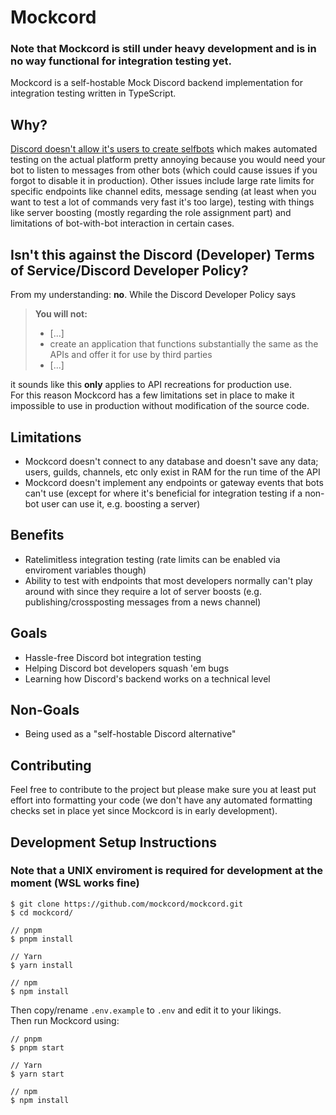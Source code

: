 # Mockcord

### Note that Mockcord is still under heavy development and is in no way functional for integration testing yet.

Mockcord is a self-hostable Mock Discord backend implementation for integration testing written in TypeScript.

## Why?
[Discord doesn't allow it's users to create selfbots](https://support.discord.com/hc/en-us/articles/115002192352-Automated-user-accounts-self-bots-) which makes automated testing on the actual platform pretty annoying because you would need your bot to listen to messages from other bots (which could cause issues if you forgot to disable it in production). Other issues include large rate limits for specific endpoints like channel edits, message sending (at least when you want to test a lot of commands very fast it's too large), testing with things like server boosting (mostly regarding the role assignment part) and limitations of bot-with-bot interaction in certain cases.

## Isn't this against the Discord (Developer) Terms of Service/Discord Developer Policy?
From my understanding: **no**. While the Discord Developer Policy says

> **You will not:** 
> - [...]
> - create an application that functions substantially the same as the APIs and offer it for use by third parties
> - [...]

it sounds like this **only** applies to API recreations for production use. \
For this reason Mockcord has a few limitations set in place to make it impossible to use in production without modification of the source code.

## Limitations
- Mockcord doesn't connect to any database and doesn't save any data; users, guilds, channels, etc only exist in RAM for the run time of the API
- Mockcord doesn't implement any endpoints or gateway events that bots can't use (except for where it's beneficial for integration testing if a non-bot user can use it, e.g. boosting a server)

## Benefits
- Ratelimitless integration testing (rate limits can be enabled via enviroment variables though)
- Ability to test with endpoints that most developers normally can't play around with since they require a lot of server boosts (e.g. publishing/crossposting messages from a news channel)

## Goals
- Hassle-free Discord bot integration testing
- Helping Discord bot developers squash 'em bugs
- Learning how Discord's backend works on a technical level

## Non-Goals
- Being used as a "self-hostable Discord alternative"

## Contributing
Feel free to contribute to the project but please make sure you at least put effort into formatting your code (we don't have any automated formatting checks set in place yet since Mockcord is in early development).

## Development Setup Instructions

### Note that a UNIX enviroment is required for development at the moment (WSL works fine)
```console
$ git clone https://github.com/mockcord/mockcord.git
$ cd mockcord/

// pnpm
$ pnpm install

// Yarn
$ yarn install

// npm
$ npm install
```
Then copy/rename `.env.example` to `.env` and edit it to your likings. \
Then run Mockcord using:
```console
// pnpm
$ pnpm start

// Yarn
$ yarn start

// npm
$ npm install
```